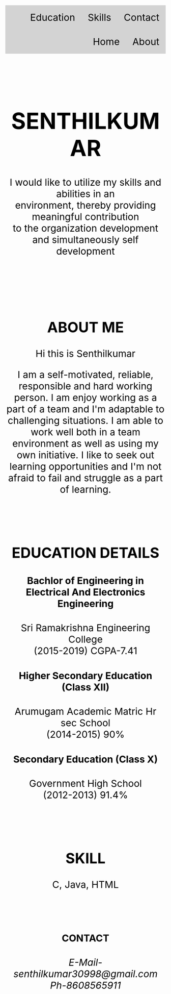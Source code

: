 <style>

ul {
  list-style-type: none;
  margin: 0;
  padding: 0;
  overflow: hidden;
  background-color: lightgray;
  position: -webkit-sticky; /* Safari */
  position: sticky;
  top: 0;
}

li {
  float: right;
}

li a {
  display: block;
  color: black;
  text-align: center;
font-size:30px;
  padding: 20px;
	
  text-decoration: none;
}

li a:hover {
  background-color:  gray;
}
.back
{

padding: 70px 0;
color:black;
}
.ab
{ 
padding: 30px 0;
color:black;

}
.edu
{
padding: 30px 0;
color:black;
}
.sk
{
padding: 30px 0;
color:black;
text-align:center; font-size:30px
}
.con
{
padding: 30px 0;
color:black;
text-align:center; font-size:30px
}
</style>
<body style="background: url(key.jpg) no-repeat center fixed; 
  background-size: cover;">

<ul >
  <li><a href="#contact">Contact</a></li>	
  <li><a href="#skill">Skills</a></li>
  <li><a href="#education">Education</a></li>
  <li><a href="#about">About</a></li>
  <li><a href="#home">Home</a></li>
</ul>
<div class="back" >
<h1 id="home" style="text-align:center; font-size:70px">SENTHILKUMAR</h1>
<p style="text-align:center; font-size:30px">I would like to utilize my skills and abilities in an <br>environment, thereby providing meaningful contribution<br> to the organization development and simultaneously self development</p>

</div>
<div class="ab" style="text-align:center; font-size:30px">
<h2 id="about" >
ABOUT ME
</h2>
<p>Hi this is Senthilkumar</p>
<p>	
	I am a self-motivated, reliable, responsible and hard working person. I am enjoy working as a part of a team and I'm adaptable to challenging situations. 
I am able to work well both in a team environment as well as using my own initiative. 
I like to seek out learning opportunities and I'm not afraid to fail and struggle as a part of learning.
</p>
</div>
<div class="edu" style="text-align:center; font-size:30px">
<h2 id="education">EDUCATION DETAILS</h2>
<h4>Bachlor of Engineering in Electrical And Electronics Engineering</h4>

<p>Sri Ramakrishna Engineering College<br>(2015-2019)        CGPA-7.41</p>
<h4>Higher Secondary Education (Class XII)</h4>
<p>Arumugam Academic Matric Hr sec School<br>(2014-2015) 90%</p> 

<h4>Secondary Education (Class X)</h4>
<p>Government High School<br>(2012-2013) 91.4%</p> 
</div>
<div class="sk">
<h2 id="skill">SKILL</h2>
<p>C, Java, HTML</p>

</div>
<div class="con">
<h4 id="contact">CONTACT</h4>
<address>E-Mail-senthilkumar30998@gmail.com</address>
<address>Ph-8608565911</address>

</div>
</body>
